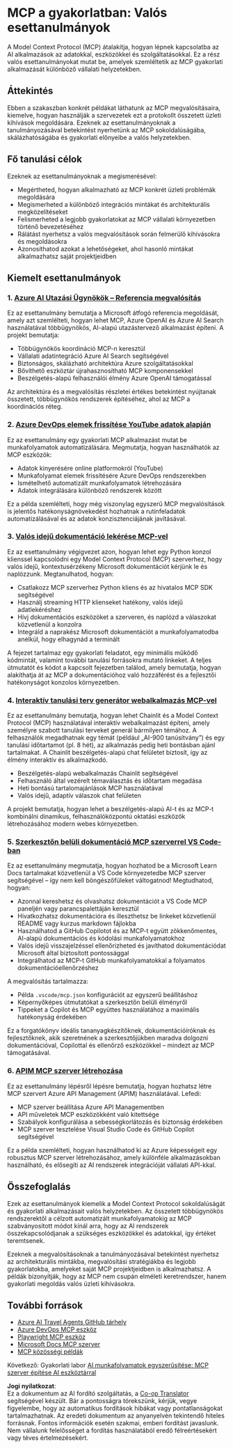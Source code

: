 <!--
CO_OP_TRANSLATOR_METADATA:
{
  "original_hash": "873741da08dd6537858d5e14c3a386e1",
  "translation_date": "2025-07-04T18:27:54+00:00",
  "source_file": "09-CaseStudy/README.md",
  "language_code": "hu"
}
-->
# MCP a gyakorlatban: Valós esettanulmányok

A Model Context Protocol (MCP) átalakítja, hogyan lépnek kapcsolatba az AI alkalmazások az adatokkal, eszközökkel és szolgáltatásokkal. Ez a rész valós esettanulmányokat mutat be, amelyek szemléltetik az MCP gyakorlati alkalmazását különböző vállalati helyzetekben.

## Áttekintés

Ebben a szakaszban konkrét példákat láthatunk az MCP megvalósításaira, kiemelve, hogyan használják a szervezetek ezt a protokollt összetett üzleti kihívások megoldására. Ezeknek az esettanulmányoknak a tanulmányozásával betekintést nyerhetünk az MCP sokoldalúságába, skálázhatóságába és gyakorlati előnyeibe a valós helyzetekben.

## Fő tanulási célok

Ezeknek az esettanulmányoknak a megismerésével:

- Megértheted, hogyan alkalmazható az MCP konkrét üzleti problémák megoldására
- Megismerheted a különböző integrációs mintákat és architekturális megközelítéseket
- Felismerheted a legjobb gyakorlatokat az MCP vállalati környezetben történő bevezetéséhez
- Rálátást nyerhetsz a valós megvalósítások során felmerülő kihívásokra és megoldásokra
- Azonosíthatod azokat a lehetőségeket, ahol hasonló mintákat alkalmazhatsz saját projektjeidben

## Kiemelt esettanulmányok

### 1. [Azure AI Utazási Ügynökök – Referencia megvalósítás](./travelagentsample.md)

Ez az esettanulmány bemutatja a Microsoft átfogó referencia megoldását, amely azt szemlélteti, hogyan lehet MCP, Azure OpenAI és Azure AI Search használatával többügynökös, AI-alapú utazástervező alkalmazást építeni. A projekt bemutatja:

- Többügynökös koordináció MCP-n keresztül
- Vállalati adatintegráció Azure AI Search segítségével
- Biztonságos, skálázható architektúra Azure szolgáltatásokkal
- Bővíthető eszköztár újrahasznosítható MCP komponensekkel
- Beszélgetés-alapú felhasználói élmény Azure OpenAI támogatással

Az architektúra és a megvalósítás részletei értékes betekintést nyújtanak összetett, többügynökös rendszerek építéséhez, ahol az MCP a koordinációs réteg.

### 2. [Azure DevOps elemek frissítése YouTube adatok alapján](./UpdateADOItemsFromYT.md)

Ez az esettanulmány egy gyakorlati MCP alkalmazást mutat be munkafolyamatok automatizálására. Megmutatja, hogyan használhatók az MCP eszközök:

- Adatok kinyerésére online platformokról (YouTube)
- Munkafolyamat elemek frissítésére Azure DevOps rendszerekben
- Ismételhető automatizált munkafolyamatok létrehozására
- Adatok integrálására különböző rendszerek között

Ez a példa szemlélteti, hogy még viszonylag egyszerű MCP megvalósítások is jelentős hatékonyságnövekedést hozhatnak a rutinfeladatok automatizálásával és az adatok konzisztenciájának javításával.

### 3. [Valós idejű dokumentáció lekérése MCP-vel](./docs-mcp/README.md)

Ez az esettanulmány végigvezet azon, hogyan lehet egy Python konzol klienssel kapcsolódni egy Model Context Protocol (MCP) szerverhez, hogy valós idejű, kontextusérzékeny Microsoft dokumentációt kérjünk le és naplózzunk. Megtanulhatod, hogyan:

- Csatlakozz MCP szerverhez Python kliens és az hivatalos MCP SDK segítségével
- Használj streaming HTTP klienseket hatékony, valós idejű adatlekéréshez
- Hívj dokumentációs eszközöket a szerveren, és naplózd a válaszokat közvetlenül a konzolra
- Integráld a naprakész Microsoft dokumentációt a munkafolyamatodba anélkül, hogy elhagynád a terminált

A fejezet tartalmaz egy gyakorlati feladatot, egy minimális működő kódmintát, valamint további tanulási forrásokra mutató linkeket. A teljes útmutatót és kódot a kapcsolt fejezetben találod, amely bemutatja, hogyan alakíthatja át az MCP a dokumentációhoz való hozzáférést és a fejlesztői hatékonyságot konzolos környezetben.

### 4. [Interaktív tanulási terv generátor webalkalmazás MCP-vel](./docs-mcp/README.md)

Ez az esettanulmány bemutatja, hogyan lehet Chainlit és a Model Context Protocol (MCP) használatával interaktív webalkalmazást építeni, amely személyre szabott tanulási terveket generál bármilyen témához. A felhasználók megadhatnak egy témát (például „AI-900 tanúsítvány”) és egy tanulási időtartamot (pl. 8 hét), az alkalmazás pedig heti bontásban ajánl tartalmakat. A Chainlit beszélgetés-alapú chat felületet biztosít, így az élmény interaktív és alkalmazkodó.

- Beszélgetés-alapú webalkalmazás Chainlit segítségével
- Felhasználó által vezérelt témaválasztás és időtartam megadása
- Heti bontású tartalomajánlások MCP használatával
- Valós idejű, adaptív válaszok chat felületen

A projekt bemutatja, hogyan lehet a beszélgetés-alapú AI-t és az MCP-t kombinálni dinamikus, felhasználóközpontú oktatási eszközök létrehozásához modern webes környezetben.

### 5. [Szerkesztőn belüli dokumentáció MCP szerverrel VS Code-ban](./docs-mcp/README.md)

Ez az esettanulmány megmutatja, hogyan hozhatod be a Microsoft Learn Docs tartalmakat közvetlenül a VS Code környezetedbe MCP szerver segítségével – így nem kell böngészőfüleket váltogatnod! Megtudhatod, hogyan:

- Azonnal kereshetsz és olvashatsz dokumentációt a VS Code MCP paneljén vagy parancspalettáján keresztül
- Hivatkozhatsz dokumentációra és illeszthetsz be linkeket közvetlenül README vagy kurzus markdown fájlokba
- Használhatod a GitHub Copilotot és az MCP-t együtt zökkenőmentes, AI-alapú dokumentációs és kódolási munkafolyamatokhoz
- Valós idejű visszajelzéssel ellenőrizheted és javíthatod dokumentációdat Microsoft által biztosított pontossággal
- Integrálhatod az MCP-t GitHub munkafolyamatokkal a folyamatos dokumentációellenőrzéshez

A megvalósítás tartalmazza:
- Példa `.vscode/mcp.json` konfigurációt az egyszerű beállításhoz
- Képernyőképes útmutatókat a szerkesztőn belüli élményről
- Tippeket a Copilot és MCP együttes használatához a maximális hatékonyság érdekében

Ez a forgatókönyv ideális tananyagkészítőknek, dokumentációíróknak és fejlesztőknek, akik szeretnének a szerkesztőjükben maradva dolgozni dokumentációval, Copilottal és ellenőrző eszközökkel – mindezt az MCP támogatásával.

### 6. [APIM MCP szerver létrehozása](./apimsample.md)

Ez az esettanulmány lépésről lépésre bemutatja, hogyan hozhatsz létre MCP szervert Azure API Management (APIM) használatával. Lefedi:

- MCP szerver beállítása Azure API Managementben
- API műveletek MCP eszközökként való kitettsége
- Szabályok konfigurálása a sebességkorlátozás és biztonság érdekében
- MCP szerver tesztelése Visual Studio Code és GitHub Copilot segítségével

Ez a példa szemlélteti, hogyan használhatod ki az Azure képességeit egy robusztus MCP szerver létrehozásához, amely különféle alkalmazásokban használható, és elősegíti az AI rendszerek integrációját vállalati API-kkal.

## Összefoglalás

Ezek az esettanulmányok kiemelik a Model Context Protocol sokoldalúságát és gyakorlati alkalmazásait valós helyzetekben. Az összetett többügynökös rendszerektől a célzott automatizált munkafolyamatokig az MCP szabványosított módot kínál arra, hogy az AI rendszerek összekapcsolódjanak a szükséges eszközökkel és adatokkal, így értéket teremtsenek.

Ezeknek a megvalósításoknak a tanulmányozásával betekintést nyerhetsz az architekturális mintákba, megvalósítási stratégiákba és legjobb gyakorlatokba, amelyeket saját MCP projektjeidben is alkalmazhatsz. A példák bizonyítják, hogy az MCP nem csupán elméleti keretrendszer, hanem gyakorlati megoldás valós üzleti kihívásokra.

## További források

- [Azure AI Travel Agents GitHub tárhely](https://github.com/Azure-Samples/azure-ai-travel-agents)
- [Azure DevOps MCP eszköz](https://github.com/microsoft/azure-devops-mcp)
- [Playwright MCP eszköz](https://github.com/microsoft/playwright-mcp)
- [Microsoft Docs MCP szerver](https://github.com/MicrosoftDocs/mcp)
- [MCP közösségi példák](https://github.com/microsoft/mcp)

Következő: Gyakorlati labor [AI munkafolyamatok egyszerűsítése: MCP szerver építése AI eszköztárral](../10-StreamliningAIWorkflowsBuildingAnMCPServerWithAIToolkit/README.md)

**Jogi nyilatkozat**:  
Ez a dokumentum az AI fordító szolgáltatás, a [Co-op Translator](https://github.com/Azure/co-op-translator) segítségével készült. Bár a pontosságra törekszünk, kérjük, vegye figyelembe, hogy az automatikus fordítások hibákat vagy pontatlanságokat tartalmazhatnak. Az eredeti dokumentum az anyanyelvén tekintendő hiteles forrásnak. Fontos információk esetén szakmai, emberi fordítást javaslunk. Nem vállalunk felelősséget a fordítás használatából eredő félreértésekért vagy téves értelmezésekért.